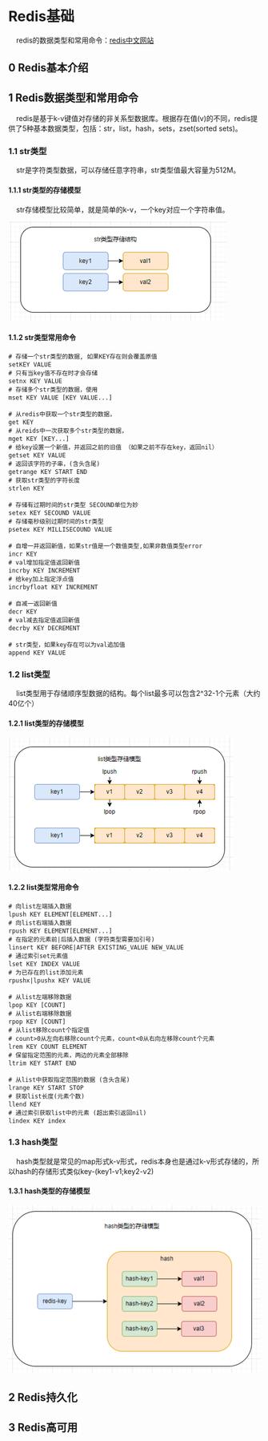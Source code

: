 # Redis基础

    redis的数据类型和常用命令：[redis中文网站](https://www.redis.net.cn/tutorial/3501.html)

## 0 Redis基本介绍

## 1 Redis数据类型和常用命令

    redis是基于k-v键值对存储的非关系型数据库。根据存在值(v)的不同，redis提供了5种基本数据类型，包括：str，list，hash，sets，zset(sorted sets)。

### 1.1 str类型

    str是字符类型数据，可以存储任意字符串，str类型值最大容量为512M。

#### 1.1.1 str类型的存储模型

    str存储模型比较简单，就是简单的k-v，一个key对应一个字符串值。

![str类型存储模型图](..\picture\redis\str类型存储模型.png)

#### 1.1.2 str类型常用命令

```shell
# 存储一个str类型的数据, 如果KEY存在则会覆盖原值
setKEY VALUE
# 只有当key值不存在时才会存储 
setnx KEY VALUE
# 存储多个str类型的数据，使用
mset KEY VALUE [KEY VALUE...]

# 从redis中获取一个str类型的数据，
get KEY
# 从reids中一次获取多个str类型的数据，
mget KEY [KEY...]
# 给key设置一个新值，并返回之前的旧值 （如果之前不存在key，返回nil）
getset KEY VALUE
# 返回该字符的子串，(含头含尾)
getrange KEY START END 
# 获取str类型的字符长度
strlen KEY

# 存储有过期时间的str类型 SECOUND单位为妙
setex KEY SECOUND VALUE
# 存储毫秒级别过期时间的str类型 
psetex KEY MILLISECOUND VALUE

# 自增一并返回新值，如果str值是一个数值类型,如果非数值类型error
incr KEY
# val增加指定值返回新值
incrby KEY INCREMENT
# 给key加上指定浮点值
incrbyfloat KEY INCREMENT

# 自减一返回新值
decr KEY    
# val减去指定值返回新值
decrby KEY DECREMENT

# str类型，如果key存在可以为val追加值
append KEY VALUE
```

### 1.2 list类型

    list类型用于存储顺序型数据的结构。每个list最多可以包含2^32-1个元素（大约40亿个）

#### 1.2.1 list类型的存储模型

![list里类型的存储模型](../picture/redis/list类型存储模型.png)

#### 1.2.2 list类型常用命令

```shell
# 向list左端插入数据
lpush KEY ELEMENT[ELEMENT...] 
# 向list右端插入数据
rpush KEY ELEMENT[ELEMENT...]
# 在指定的元素前|后插入数据 (字符类型需要加引号)
linsert KEY BEFORE|AFTER EXISTING_VALUE NEW_VALUE
# 通过索引set元素值
lset KEY INDEX VALUE
# 为已存在的list添加元素
rpushx|lpushx KEY VALUE

# 从list左端移除数据
lpop KEY [COUNT]
# 从list右端移除数据
rpop KEY [COUNT]
# 从list移除count个指定值
# count>0从左向右移除count个元素，count<0从右向左移除count个元素
lrem KEY COUNT ELEMENT
# 保留指定范围的元素，两边的元素全部移除
ltrim KEY START END

# 从list中获取指定范围的数据 (含头含尾)
lrange KEY START STOP
# 获取list长度(元素个数)
llend KEY 
# 通过索引获取list中的元素 (超出索引返回nil)
lindex KEY index
```

### 1.3 hash类型

    hash类型就是常见的map形式k-v形式，redis本身也是通过k-v形式存储的，所以hash的存储形式类似key-(key1-v1;key2-v2)

#### 1.3.1 hash类型的存储模型

![hash类型的存储模型图](..\picture\redis\hash类型存储模型.png)

## 2 Redis持久化

## 3 Redis高可用
